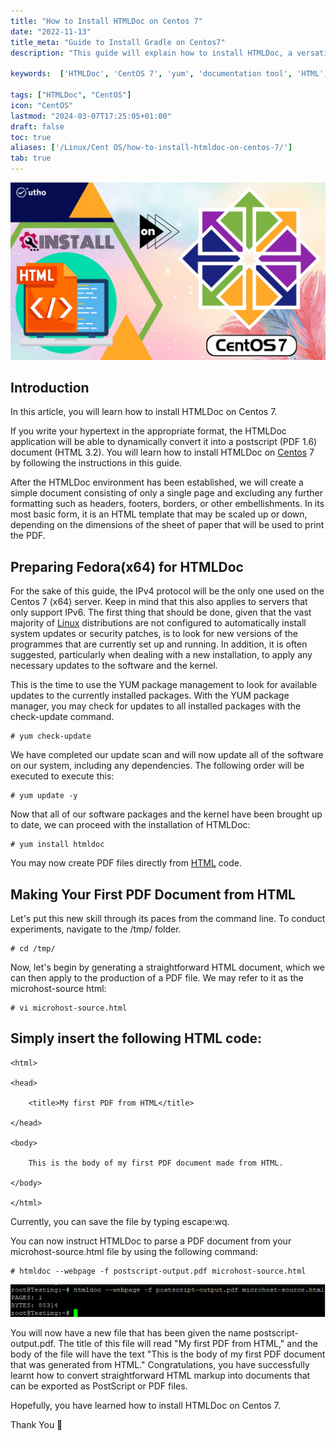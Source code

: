 ```yaml
---
title: "How to Install HTMLDoc on Centos 7"
date: "2022-11-13"
title_meta: "Guide to Install Gradle on Centos7"
description: "This guide will explain how to install HTMLDoc, a versatile tool for converting HTML and Markdown files to various formats, on your CentOS 7 system. It covers using the yum package manager to install HTMLDoc and explores some of its capabilities like generating PDF and EPUB documents from your web pages or Markdown content."

keywords:  ['HTMLDoc', 'CentOS 7', 'yum', 'documentation tool', 'HTML', 'Markdown', 'PDF', 'EPUB']

tags: ["HTMLDoc", "CentOS"]
icon: "CentOS"
lastmod: "2024-03-07T17:25:05+01:00"
draft: false
toc: true
aliases: ['/Linux/Cent OS/how-to-install-htmldoc-on-centos-7/']
tab: true
---
```


![How to Install HTMLDoc on Centos 7](images/How-to-Install-HTMLDoc-on-Centos-7_utho.jpg)

## Introduction

In this article, you will learn how to install HTMLDoc on Centos 7.

If you write your hypertext in the appropriate format, the HTMLDoc application will be able to dynamically convert it into a postscript (PDF 1.6) document (HTML 3.2). You will learn how to install HTMLDoc on [Centos](https://en.wikipedia.org/wiki/CentOS) 7 by following the instructions in this guide.

After the HTMLDoc environment has been established, we will create a simple document consisting of only a single page and excluding any further formatting such as headers, footers, borders, or other embellishments. In its most basic form, it is an HTML template that may be scaled up or down, depending on the dimensions of the sheet of paper that will be used to print the PDF.

## Preparing Fedora(x64) for HTMLDoc

For the sake of this guide, the IPv4 protocol will be the only one used on the Centos 7 (x64) server. Keep in mind that this also applies to servers that only support IPv6. The first thing that should be done, given that the vast majority of [Linux](https://utho.com/docs/tutorial/category/linux-tutorial/) distributions are not configured to automatically install system updates or security patches, is to look for new versions of the programmes that are currently set up and running. In addition, it is often suggested, particularly when dealing with a new installation, to apply any necessary updates to the software and the kernel.

This is the time to use the YUM package management to look for available updates to the currently installed packages. With the YUM package manager, you may check for updates to all installed packages with the check-update command.

```
# yum check-update
```

We have completed our update scan and will now update all of the software on our system, including any dependencies. The following order will be executed to execute this:

```
# yum update -y
```

Now that all of our software packages and the kernel have been brought up to date, we can proceed with the installation of HTMLDoc:

```
# yum install htmldoc
```

You may now create PDF files directly from [HTML](https://en.wikipedia.org/wiki/HTML) code.

## Making Your First PDF Document from HTML

Let's put this new skill through its paces from the command line. To conduct experiments, navigate to the /tmp/ folder.

```
# cd /tmp/
```

Now, let's begin by generating a straightforward HTML document, which we can then apply to the production of a PDF file. We may refer to it as the microhost-source html:

```
# vi microhost-source.html
```

## Simply insert the following HTML code:

```
<html>

<head>

    <title>My first PDF from HTML</title>

</head>

<body>

    This is the body of my first PDF document made from HTML.

</body>

</html>
```

Currently, you can save the file by typing escape:wq.

You can now instruct HTMLDoc to parse a PDF document from your microhost-source.html file by using the following command:

```
# htmldoc --webpage -f postscript-output.pdf microhost-source.html
```

![command output](images/image-473.png)

You will now have a new file that has been given the name postscript-output.pdf. The title of this file will read "My first PDF from HTML," and the body of the file will have the text "This is the body of my first PDF document that was generated from HTML." Congratulations, you have successfully learnt how to convert straightforward HTML markup into documents that can be exported as PostScript or PDF files.

Hopefully, you have learned how to install HTMLDoc on Centos 7.

Thank You 🙂
